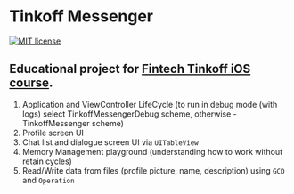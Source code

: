 # Tinkoff Messenger

[![MIT license](https://img.shields.io/badge/license-MIT-blue.svg)](https://github.com/komour/TinkoffMessenger/blob/master/LICENSE)

## Educational project for [Fintech Tinkoff iOS course](https://fintech.tinkoff.ru/study/fintech/ios/).

1. Application and ViewController LifeCycle (to run in debug mode (with logs) select TinkoffMessengerDebug scheme, otherwise - TinkoffMessenger scheme)
2. Profile screen UI
3. Chat list and dialogue screen UI via `UITableView`
4. Memory Management playground (understanding how to work without retain cycles)  
5. Read/Write data from files (profile picture, name, description) using `GCD` and `Operation`  